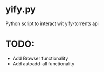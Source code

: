 yify.py
=======

Python script to interact wit yify-torrents api


TODO:
=====

- Add Browser functionality
- Add autoadd-all functionality
